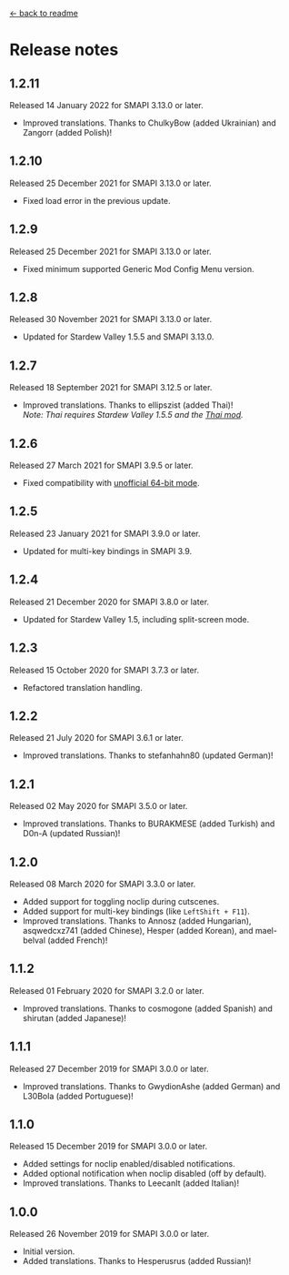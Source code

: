 ﻿[← back to readme](README.md)

# Release notes
## 1.2.11
Released 14 January 2022 for SMAPI 3.13.0 or later.

* Improved translations. Thanks to ChulkyBow (added Ukrainian) and Zangorr (added Polish)!

## 1.2.10
Released 25 December 2021 for SMAPI 3.13.0 or later.

* Fixed load error in the previous update.

## 1.2.9
Released 25 December 2021 for SMAPI 3.13.0 or later.

* Fixed minimum supported Generic Mod Config Menu version.

## 1.2.8
Released 30 November 2021 for SMAPI 3.13.0 or later.

* Updated for Stardew Valley 1.5.5 and SMAPI 3.13.0.

## 1.2.7
Released 18 September 2021 for SMAPI 3.12.5 or later.

* Improved translations. Thanks to ellipszist (added Thai)!  
  _Note: Thai requires Stardew Valley 1.5.5 and the [Thai mod](https://www.nexusmods.com/stardewvalley/mods/7052)._

## 1.2.6
Released 27 March 2021 for SMAPI 3.9.5 or later.

* Fixed compatibility with [unofficial 64-bit mode](https://stardewvalleywiki.com/Modding:Migrate_to_64-bit_on_Windows).

## 1.2.5
Released 23 January 2021 for SMAPI 3.9.0 or later.

* Updated for multi-key bindings in SMAPI 3.9.

## 1.2.4
Released 21 December 2020 for SMAPI 3.8.0 or later.

* Updated for Stardew Valley 1.5, including split-screen mode.

## 1.2.3
Released 15 October 2020 for SMAPI 3.7.3 or later.

* Refactored translation handling.

## 1.2.2
Released 21 July 2020 for SMAPI 3.6.1 or later.

* Improved translations. Thanks to stefanhahn80 (updated German)!

## 1.2.1
Released 02 May 2020 for SMAPI 3.5.0 or later.

* Improved translations. Thanks to BURAKMESE (added Turkish) and D0n-A (updated Russian)!

## 1.2.0
Released 08 March 2020 for SMAPI 3.3.0 or later.

* Added support for toggling noclip during cutscenes.
* Added support for multi-key bindings (like `LeftShift + F11`).
* Improved translations. Thanks to Annosz (added Hungarian), asqwedcxz741 (added Chinese), Hesper (added Korean), and mael-belval (added French)!

## 1.1.2
Released 01 February 2020 for SMAPI 3.2.0 or later.

* Improved translations. Thanks to cosmogone (added Spanish) and shirutan (added Japanese)!

## 1.1.1
Released 27 December 2019 for SMAPI 3.0.0 or later.

* Improved translations. Thanks to GwydionAshe (added German) and L30Bola (added Portuguese)!

## 1.1.0
Released 15 December 2019 for SMAPI 3.0.0 or later.

* Added settings for noclip enabled/disabled notifications.
* Added optional notification when noclip disabled (off by default).
* Improved translations. Thanks to LeecanIt (added Italian)!

## 1.0.0
Released 26 November 2019 for SMAPI 3.0.0 or later.

* Initial version.
* Added translations. Thanks to Hesperusrus (added Russian)!
